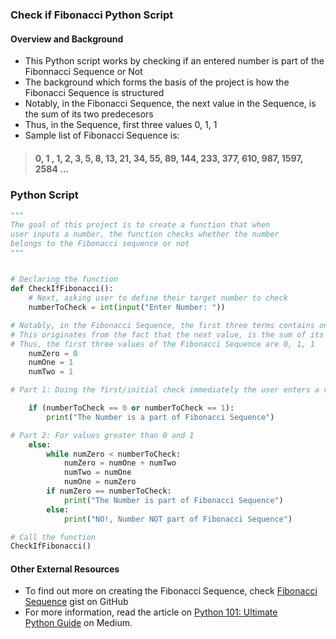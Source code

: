 ### Check if Fibonacci Python Script
#### Overview and Background
- This Python script works by checking if an entered number is part of the Fibonnacci Sequence or Not
- The background which forms the basis of the project is how the Fibonacci Sequence is structured
- Notably, in the Fibonacci Sequence, the next value in the Sequence, is the sum of its two predecesors
- Thus, in the Sequence, first three values 0, 1, 1
- Sample list of Fibonacci Sequence is:
> #### 0, 1 , 1, 2, 3, 5, 8, 13, 21, 34, 55, 89, 144, 233, 377, 610, 987, 1597, 2584 ...
### Python Script

```python
"""
The goal of this project is to create a function that when 
user inputs a number, the function checks whether the number 
belongs to the Fibonacci sequence or not
"""


# Declaring the function
def CheckIfFibonacci():
    # Next, asking user to define their target number to check
    numberToCheck = int(input("Enter Number: "))

# Notably, in the Fibonacci Sequence, the first three terms contains only 0 and 1
# This originates from the fact that the next value, is the sum of its two predecesors
# Thus, the first three values of the Fibonacci Sequence are 0, 1, 1
    numZero = 0
    numOne = 1
    numTwo = 1

# Part 1: Doing the first/initial check immediately the user enters a value based on 0 & 1

    if (numberToCheck == 0 or numberToCheck == 1):
        print("The Number is a part of Fibonacci Sequence")

# Part 2: For values greater than 0 and 1
    else:
        while numZero < numberToCheck:
            numZero = numOne + numTwo
            numTwo = numOne
            numOne = numZero
        if numZero == numberToCheck:
            print("The Number is part of Fibonacci Sequence")
        else:
            print("NO!, Number NOT part of Fibonacci Sequence")

# Call the function    
CheckIfFibonacci()
```


#### Other External Resources
- To find out more on creating the Fibonacci Sequence, check [Fibonacci Sequence](https://gist.github.com/danny-votez/3111f753f452bcfc43f66b18a033b411) gist on GitHub
- For more information, read the article on [Python 101: Ultimate Python Guide]() on Medium. 
